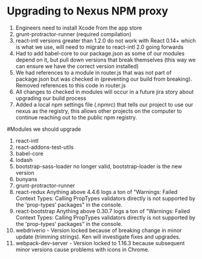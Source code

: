 # Upgrading to Nexus NPM proxy
1. Engineers need to install Xcode from the app store
  1. grunt-protractor-runner (required compilation)
2. react-intl versions greater than 1.2.0 do not work with React 0.14+ which is what we use, will need to migrate to react-intl 2.0 going forwards
3. Had to add babel-core to our package.json as some of our modules depend on it, but pull down versions that break themselves (this way we can ensure we have the correct version installed)
4. We had references to a module in router.js that was not part of package.json but was checked in (preventing our build from breaking). Removed references to this code in router.js
5. All changes to checked in modules will occur in a future jira story about upgrading our build process
6. Added a local npm settings file (.npmrc) that tells our project to use our nexus as the registry, this allows other projects on the computer to continue reaching out to the public npm registry.

#Modules we should upgrade
1. react-intl
2. react-addons-test-utils
3. babel-core
4. lodash
5. bootstrap-sass-loader no longer valid, bootstrap-loader is the new version
6. bunyans
7. grunt-protractor-runner
8. react-redux Anything above 4.4.6 logs a ton of "Warnings: Failed Context Types: Calling PropTypes validators directly is not supported by the 'prop-types' packages" in the console.
9. react-bootstrap Anything above 0.30.7 logs a ton of "Warnings: Failed Context Types: Calling PropTypes validators directly is not supported by the 'prop-types' packages" in the console.
10. webdriverio - Version locked because of breaking change in minor update (trimming strings). Ken will investigate fixes and upgrades.
11. webpack-dev-server - Version locked to 1.16.3 because subsequent minor versions cause problems with icons in Chrome.